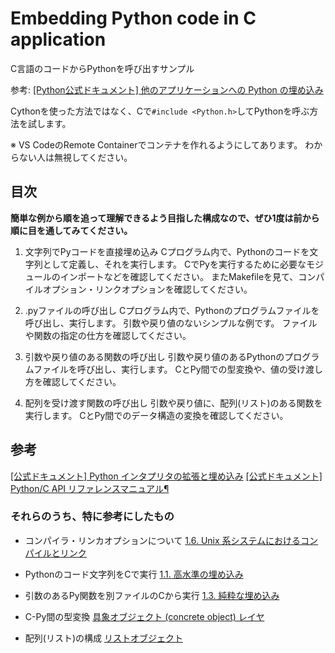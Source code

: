 # Embedding Python code in C application

C言語のコードからPythonを呼び出すサンプル

参考: [[Python公式ドキュメント] 他のアプリケーションへの Python の埋め込み](https://docs.python.org/ja/3/extending/embedding.html)

Cythonを使った方法ではなく、Cで`#include <Python.h>`してPythonを呼ぶ方法を試します。

※ VS CodeのRemote Containerでコンテナを作れるようにしてあります。
わからない人は無視してください。

## 目次

**簡単な例から順を追って理解できるよう目指した構成なので、ぜひ1度は前から順に目を通してみてください。**

1. 文字列でPyコードを直接埋め込み
    Cプログラム内で、Pythonのコードを文字列として定義し、それを実行します。
    CでPyを実行するために必要なモジュールのインポートなどを確認してください。
    またMakefileを見て、コンパイルオプション・リンクオプションを確認してください。

2. .pyファイルの呼び出し
    Cプログラム内で、Pythonのプログラムファイルを呼び出し、実行します。
    引数や戻り値のないシンプルな例です。
    ファイルや関数の指定の仕方を確認してください。

3. 引数や戻り値のある関数の呼び出し
    引数や戻り値のあるPythonのプログラムファイルを呼び出し、実行します。
    CとPy間での型変換や、値の受け渡し方を確認してください。

4. 配列を受け渡す関数の呼び出し
    引数や戻り値に、配列(リスト)のある関数を実行します。
    CとPy間でのデータ構造の変換を確認してください。

## 参考

[[公式ドキュメント] Python インタプリタの拡張と埋め込み](https://docs.python.org/ja/3/extending/index.html)
[[公式ドキュメント] Python/C API リファレンスマニュアル¶
](https://docs.python.org/ja/3/c-api/index.html)

### それらのうち、特に参考にしたもの

- コンパイラ・リンカオプションについて
    [1.6. Unix 系システムにおけるコンパイルとリンク](https://docs.python.org/ja/3/c-api/index.html#python-c-api-reference-manual)

- Pythonのコード文字列をCで実行
    [1.1. 高水準の埋め込み](https://docs.python.org/ja/3/extending/embedding.html#very-high-level-embedding)

- 引数のあるPy関数を別ファイルのCから実行
    [1.3. 純粋な埋め込み](https://docs.python.org/ja/3/extending/embedding.html#pure-embedding)

- C-Py間の型変換
    [具象オブジェクト (concrete object) レイヤ](https://docs.python.org/ja/3/c-api/concrete.html)

- 配列(リスト)の構成
    [リストオブジェクト](https://docs.python.org/ja/3/c-api/list.html)
